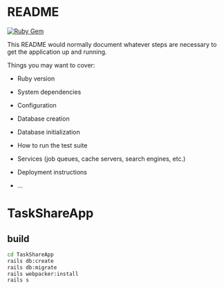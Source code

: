# README
[![Ruby Gem](https://github.com/raisa0726/TaskShareApp/actions/workflows/gem-push.yml/badge.svg)](https://github.com/raisa0726/TaskShareApp/actions/workflows/gem-push.yml)

This README would normally document whatever steps are necessary to get the
application up and running.

Things you may want to cover:

* Ruby version

* System dependencies

* Configuration

* Database creation

* Database initialization

* How to run the test suite

* Services (job queues, cache servers, search engines, etc.)

* Deployment instructions

* ...
# TaskShareApp

## build

```bash
cd TaskShareApp
rails db:create
rails db:migrate
rails webpacker:install
rails s
```
